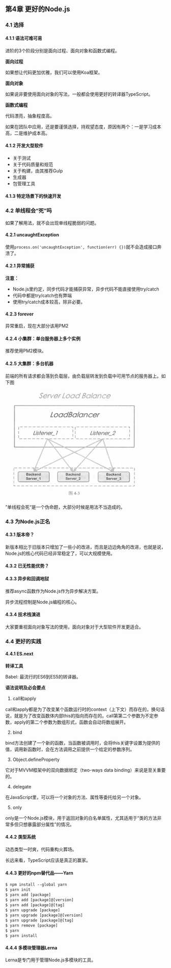 ## 第4章 更好的Node.js

### 4.1 选择

#### 4.1.1 语法可难可易

进阶的3个阶段分别是面向过程、面向对象和函数式编程。

**面向过程**

如果想让代码更加优雅，我们可以使用Koa框架。

**面向对象**

如果说非要使用面向对象的写法，一般都会使用更好的转译器TypeScript。

**函数式编程**

代码漂亮，抽象程度高。

如果在团队中应用，还是要谨慎选择，持观望态度，原因有两个：一是学习成本高，二是维护成本高。

#### 4.1.2 开发大型软件

- 关于测试
- 关于代码质量和规范
- 关于构建，由其推荐Gulp
- 生成器
- 包管理工具

#### 4.1.3 特定场景下的快速开发

### 4.2 单线程会“死”吗

如果了解用法，就不会出现单线程脆弱的问题。

#### 4.2.1 uncaughtException

使用`process.on('uncaughtException', function(err) {})`就不会造成接口奔溃了。

#### 4.2.1 异常捕获

**注意：**

- Node.js里约定，同步代码才能捕获异常，异步代码不能直接使用try/catch
- 代码中都是try/catch也有弊端
- 使用try/catch成本较高，除非必要。

#### 4.2.3 forever

异常重启，现在大部分该用PM2

#### 4.2.4 小集群：单台服务器上多个实例

推荐使用PM2模块。

#### 4.2.5 大集群：多台机器

前端的所有请求都会落到负载层，由负载层转发到负载中可用节点的服务器上。如下图

![image-20201228165422529](assets/image-20201228165422529.png)

”单线程会死“是一个伪命题，大部分时候是用法不当造成的。

### 4.3 为Node.js正名

#### 4.3.1 版本帝？

新版本相比于旧版本只增加了一些小的改进，而且是边边角角的改进，也就是说，Node.js的核心代码已经非常稳定了，可以大规模使用。

#### 4.3.2 已无性能优势？

#### 4.3.3 异步和回调地狱

推荐async函数作为Node.js作为异步解决方案。

异步流程控制是Node.js编程的核心。

#### 4.3.4 技术栈演进

大家要重视面向对象写法的使用，面向对象对于大型软件开发更适合。

### 4.4 更好的实践

#### 4.4.1 ES.next

**转译工具**

Babel: 最流行的ES6到ES5的转译器。

**语法说明及必会要点**

1. call和apply

call和apply都是为了改变某个函数运行时的context（上下文）而存在的，换句话说，就是为了改变函数体内部this的指向而存在的。call第第二个参数为不定参数，apply的第二个参数为数组形式，函数会自动将数组展开。

2. bind

bind方法创建了一个新的函数，当函数被调用时，会将this关键字设置为提供的值，调用新函数时，会在方法调用之前提供一个给定的参数序列。

3. Object.defineProperty

它对于MVVM框架中的双向数据绑定（two-ways data binding）来说是至关重要的。

4. delegate

在JavaScript里，可以将一个对象的方法、属性等委托给另一个对象。

5. only

only是一个Node.js模块，用于返回对象的白名单属性，尤其适用于“类的方法非常多但只想暴露部分属性”的情况。

#### 4.4.2 类型系统

动态类型一时爽，代码重构火葬场。

长远来看，TypeScript应该是真正的赢家。

#### 4.4.3 更好的npm替代品——Yarn

```shell
$ npm install --global yarn
$ yarn init
$ yarn add [package]
$ yarn add [package]@[version]
$ yarn add [package]@[tag]
$ yarn upgrade [package]
$ yarn upgrade [package]@[version]
$ yarn upgrade [package]@[tag]
$ yarn remove [package]
$ yarn
$ yarn install
```

#### 4.4.4 多模块管理器Lerna

Lerna是专门用于管理Node.js多模块的工具。

